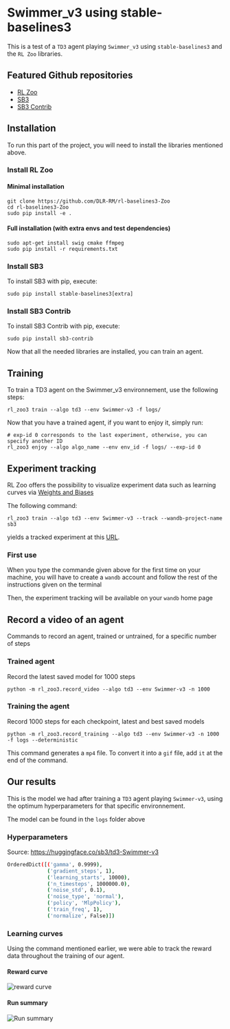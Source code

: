 
# Swimmer_v3 using stable-baselines3 



This is a test of a `TD3` agent playing `Swimmer_v3` using `stable-baselines3` and the `RL Zoo` libraries.




## Featured Github repositories

 - [RL Zoo](https://github.com/DLR-RM/rl-baselines3-zoo)
 - [SB3](https://github.com/DLR-RM/stable-baselines3)
 - [SB3 Contrib](https://github.com/Stable-Baselines-Team/stable-baselines3-contrib)


## Installation

To run this part of the project, you will need to install the libraries mentioned above. 

### Install RL Zoo

#### Minimal installation

```
git clone https://github.com/DLR-RM/rl-baselines3-Zoo
cd rl-baselines3-Zoo
sudo pip install -e .
```

#### Full installation (with extra envs and test dependencies)

```
sudo apt-get install swig cmake ffmpeg
sudo pip install -r requirements.txt
```

### Install SB3

To install SB3 with pip, execute:

```
sudo pip install stable-baselines3[extra]
```

### Install SB3 Contrib

To install SB3 Contrib with pip, execute:

```
sudo pip install sb3-contrib
```
Now that all the needed libraries are installed, you can train an agent.




## Training

To train a TD3 agent on the Swimmer_v3 environnement, use the following steps:

```
rl_zoo3 train --algo td3 --env Swimmer-v3 -f logs/
```

Now that you have a trained agent, if you want to enjoy it, simply run:

```
# exp-id 0 corresponds to the last experiment, otherwise, you can specify another ID
rl_zoo3 enjoy --algo algo_name --env env_id -f logs/ --exp-id 0
```
## Experiment tracking

RL Zoo offers the possibility to visualize experiment data such as learning curves via [Weights and Biases](https://wandb.ai/)

The following command:
```
rl_zoo3 train --algo td3 --env Swimmer-v3 --track --wandb-project-name sb3
```
yields a tracked experiment at this [URL](https://wandb.ai/openrlbenchmark/sb3/runs/1b65ldmh).

### First use

When you type the commande given above for the first time on your machine, you will have to create a `wandb` account and follow the rest of the instructions given on the terminal

Then, the experiment tracking will be available on your `wandb` home page

## Record a video of an agent

Commands to record an agent, trained or untrained, for a specific number of steps

### Trained agent

Record the latest saved model for 1000 steps
```
python -m rl_zoo3.record_video --algo td3 --env Swimmer-v3 -n 1000
``` 

### Training the agent

Record 1000 steps for each checkpoint, latest and best saved models
```
python -m rl_zoo3.record_training --algo td3 --env Swimmer-v3 -n 1000 -f logs --deterministic
```
This command generates a `mp4` file. To convert it into a `gif` file, add `it` at the end of the command.

## Our results

This is the model we had after training a `TD3` agent playing `Swimmer-v3`, using the optimum hyperparameters for that specific environnement.

The model can be found in the `logs` folder above

### Hyperparameters

Source: https://huggingface.co/sb3/td3-Swimmer-v3

```bash
OrderedDict([('gamma', 0.9999),
             ('gradient_steps', 1),
             ('learning_starts', 10000),
             ('n_timesteps', 1000000.0),
             ('noise_std', 0.1),
             ('noise_type', 'normal'),
             ('policy', 'MlpPolicy'),
             ('train_freq', 1),
             ('normalize', False)])
```

### Learning curves

Using the command mentioned earlier, we were able to track the reward data throughout the training of our agent.

#### Reward curve

![reward curve](https://github.com/PaulTiberiu/SSNB/blob/main/SB3/reward_curve.png)

#### Run summary

![Run summary](https://github.com/PaulTiberiu/SSNB/blob/main/SB3/run_summary.png)





